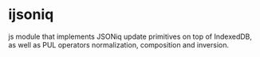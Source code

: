 ijsoniq
=======

js module that implements JSONiq update primitives on top of IndexedDB, as well as PUL operators normalization, composition and inversion.
